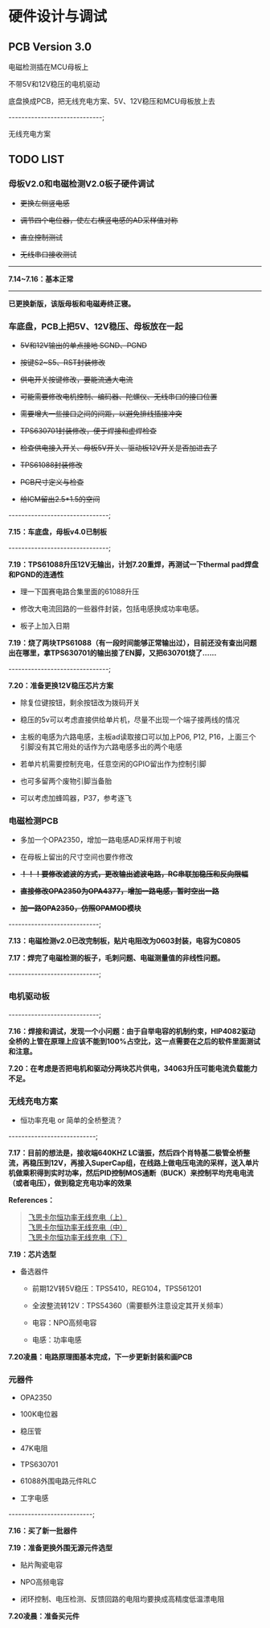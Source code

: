 # **硬件设计与调试**

## PCB Version 3.0

电磁检测插在MCU母板上

不带5V和12V稳压的电机驱动

底盘换成PCB，把无线充电方案、5V、12V稳压和MCU母板放上去

-----------------------------;

无线充电方案

## **TODO LIST**

### **母板V2.0和电磁检测V2.0板子硬件调试**

- ~~更换左侧竖电感~~

- ~~调节四个电位器，使左右横竖电感的AD采样值对称~~

- ~~直立控制测试~~

- ~~无线串口接收测试~~

---------------------

**7.14~7.16：基本正常**

---------------------

**已更换新版，该版母板和电磁寿终正寝。**

### 车底盘，PCB上把5V、12V稳压、母板放在一起

- ~~5V和12V输出的单点接地 SGND、PGND~~

- ~~按键S2~S5、RST封装修改~~

- ~~供电开关按键修改，要能流通大电流~~

- ~~可能需要修改电机控制、编码器、陀螺仪、无线串口的接口位置~~

- ~~需要增大一些接口之间的间距，以避免排线插接冲突~~

- ~~TPS630701封装修改，便于焊接和虚焊检查~~

- ~~检查供电接入开关、母板5V开关、驱动板12V开关是否加进去了~~

- ~~TPS61088封装修改~~

- ~~PCB尺寸定义与检查~~

- ~~给ICM留出2.5*1.5的空间~~

-------------------------------;

**7.15：车底盘，母板v4.0已制板**

-------------------------------;

**7.19：TPS61088升压12V无输出，计划7.20重焊，再测试一下thermal pad焊盘和PGND的连通性**

- 理一下国赛电路合集里面的61088升压

- 修改大电流回路的一些器件封装，包括电感换成功率电感。

- 板子上加入日期

**7.19：烧了两块TPS61088（有一段时间能够正常输出过），目前还没有查出问题出在哪里，拿TPS630701的输出接了EN脚，又把630701烧了......**

-------------------------------;

**7.20：准备更换12V稳压芯片方案**

- 除复位键按钮，剩余按钮改为拨码开关

- 稳压的5v可以考虑直接供给单片机，尽量不出现一个端子接两线的情况

- 主板的电感为六路电感，主板ad读取接口可以加上P06, P12, P16，上面三个引脚没有其它用处的话作为六路电感多出的两个电感

- 若单片机需要控制充电，任意空闲的GPIO留出作为控制引脚

- 也可多留两个废物引脚当备胎

- 可以考虑加蜂鸣器，P37，参考逐飞



### 电磁检测PCB

- 多加一个OPA2350，增加一路电感AD采样用于判坡

- 在母板上留出的尺寸空间也要作修改

- ~~**！！！要修改滤波的方式，更改输出滤波电路，RC串联加稳压和反向限幅**~~

- ~~**直接修改OPA2350为OPA4377，增加一路电感，暂时空出一路**~~

- ~~**加一路OPA2350，仿照OPAMOD模块**~~

----------------------------;

**7.13：电磁检测v2.0已改完制板，贴片电阻改为0603封装，电容为C0805**

**7.17：焊完了电磁检测的板子，毛刺问题、电磁测量值的非线性问题。**

----------------------------;



### 电机驱动板

----------------------------;

**7.16：焊接和调试，发现一个小问题：由于自举电容的机制约束，HIP4082驱动全桥的上管在原理上应该不能到100%占空比，这一点需要在之后的软件里面测试和注意。**

**7.20：在考虑是否把电机和驱动分两块芯片供电，34063升压可能电流负载能力不足。**

### 无线充电方案

- 恒功率充电 or 简单的全桥整流？

---------------------------;

**7.17：目前的想法是，接收端640KHZ LC谐振，然后四个肖特基二极管全桥整流，再稳压到12V，再接入SuperCap组，在线路上做电压电流的采样，送入单片机做乘积得到实时功率，然后PID控制MOS通断（BUCK）来控制平均充电电流（或者电压），做到稳定充电功率的效果**

**References：**

> [飞思卡尔恒功率无线充电（上）](https://cloud.tencent.com/developer/article/1651860) \
> [飞思卡尔恒功率无线充电（中）](https://cloud.tencent.com/developer/article/1651861) \
> [飞思卡尔恒功率无线充电（下）](https://cloud.tencent.com/developer/article/1651862)

**7.19：芯片选型**

- 备选器件

  - 前期12V转5V稳压：TPS5410，REG104，TPS561201

  - 全波整流转12V：TPS54360（需要额外注意设定其开关频率）

  - 电容：NPO高频电容

  - 电感：功率电感

**7.20凌晨：电路原理图基本完成，下一步更新封装和画PCB**

### 元器件

- OPA2350

- 100K电位器

- 稳压管

- 47K电阻

- TPS630701

- 61088外围电路元件RLC

- 工字电感

--------------------------;

**7.16：买了新一批器件**

**7.19：准备更换外围无源元件选型**

- 贴片陶瓷电容

- NPO高频电容

- 闭环控制、电压检测、反馈回路的电阻均要换成高精度低温漂电阻

**7.20凌晨：准备买元件**
